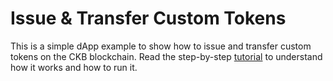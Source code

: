# Issue & Transfer Custom Tokens

This is a simple dApp example to show how to issue and transfer custom tokens on the CKB blockchain. Read the step-by-step [tutorial](https://docs.nervos.org/docs/dapp/create-token) to understand how it works and how to run it.
